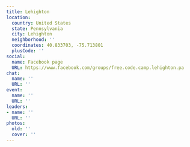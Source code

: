 ```yaml
---
title: Lehighton
location:
  country: United States
  state: Pennsylvania
  city: Lehighton
  neighborhood: ''
  coordinates: 40.833703, -75.713801
  plusCode: ''
social:
  name: Facebook page
  URL: https://www.facebook.com/groups/free.code.camp.lehighton.pa
chat:
  name: ''
  URL: ''
event:
  name: ''
  URL: ''
leaders:
- name: ''
  URL: ''
photos:
  old: ''
  cover: ''
---
```

